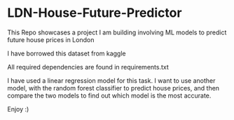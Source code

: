 # LDN-House-Future-Predictor

This Repo showcases a project I am building involving ML models to predict future house prices in London

I have borrowed this dataset from kaggle

All required dependencies are found in requirements.txt

I have used a linear regression model for this task. I want to use another model, with the random forest classifier to predict house prices, and then compare the two models to find out which model is the most accurate.

Enjoy :)
